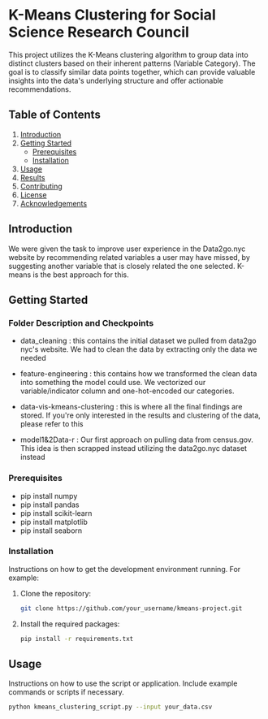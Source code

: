 # K-Means Clustering for Social Science Research Council

This project utilizes the K-Means clustering algorithm to group data into distinct clusters based on their inherent patterns (Variable Category). The goal is to classify similar data points together, which can provide valuable insights into the data's underlying structure and offer actionable recommendations. 

## Table of Contents
1. [Introduction](#introduction)
2. [Getting Started](#getting-started)
    - [Prerequisites](#prerequisites)
    - [Installation](#installation)
3. [Usage](#usage)
4. [Results](#results)
5. [Contributing](#contributing)
6. [License](#license)
7. [Acknowledgements](#acknowledgements)

## Introduction

We were given the task to improve user experience in the Data2go.nyc website by recommending related variables a user may have missed, by suggesting another variable that is closely related the one selected. K-means is the best approach for this.

## Getting Started

### Folder Description and Checkpoints
- data_cleaning : this contains the initial dataset we pulled from data2go nyc's website. We had to clean the data by extracting only the data we needed

- feature-engineering : this contains how we transformed the clean data into something the model could use. We vectorized our variable/indicator column and one-hot-encoded our categories.

- data-vis-kmeans-clustering : this is where all the final findings are stored. If you're only interested in the results and clustering of the data, please refer to this

- model1&2Data-r : Our first approach on pulling data from census.gov. This idea is then scrapped instead utilizing the data2go.nyc dataset instead 

### Prerequisites

- pip install numpy
- pip install pandas
- pip install scikit-learn
- pip install matplotlib
- pip install seaborn


### Installation

Instructions on how to get the development environment running. For example:

1. Clone the repository:
    ```bash
    git clone https://github.com/your_username/kmeans-project.git
    ```

2. Install the required packages:
    ```bash
    pip install -r requirements.txt
    ```

## Usage

Instructions on how to use the script or application. Include example commands or scripts if necessary.

```bash
python kmeans_clustering_script.py --input your_data.csv
